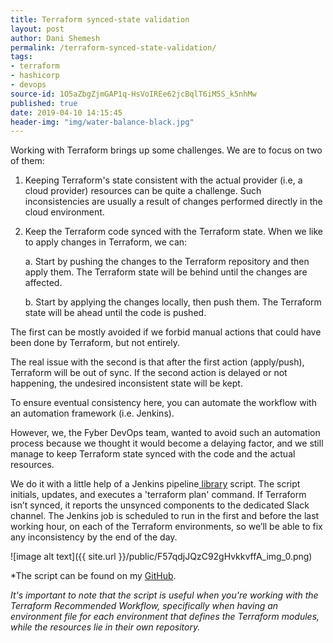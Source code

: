 ```yaml
---
title: Terraform synced-state validation
layout: post
author: Dani Shemesh
permalink: /terraform-synced-state-validation/
tags:
- terraform
- hashicorp
- devops
source-id: 1O5aZbgZjmGAP1q-HsVoIREe62jcBqlT6iM5S_k5nhMw
published: true
date: 2019-04-10 14:15:45
header-img: "img/water-balance-black.jpg"
---
```


Working with Terraform brings up some challenges. We are to focus on two of them:

1. Keeping Terraform's state consistent with the actual provider (i.e, a cloud provider) resources can be quite a challenge. Such inconsistencies are usually a result of changes performed directly in the cloud environment.


2. Keep the Terraform code synced with the Terraform state. When we like to apply changes in 	Terraform, we can:	

    a. Start by pushing the changes to the Terraform repository and then apply them. The Terraform state will be behind until the changes are affected.
 		

    b. Start by applying the changes locally, then push them. The Terraform state will be ahead until the code is pushed.

The first can be mostly avoided if we forbid manual actions that could have been done by Terraform, but not entirely.

The real issue with the second is that after the first action (apply/push), Terraform will be out of sync. If the second action is delayed or not happening, the undesired inconsistent state will be kept.

To ensure eventual consistency here, you can automate the workflow with an automation framework (i.e. Jenkins).

However, we, the Fyber DevOps team, wanted to avoid such an automation process because we thought it would become a delaying factor, and we still manage to keep Terraform state synced with the code and the actual resources.

We do it with a little help of a Jenkins pipeline[ library](https://jenkins.io/doc/book/pipeline/shared-libraries/) script. The script initials, updates, and executes a 'terraform plan' command. If Terraform isn’t synced, it reports the unsynced components to the dedicated Slack channel. The Jenkins job is scheduled to run in the first and before the last working hour, on each of the Terraform environments, so we’ll be able to fix any inconsistency by the end of the day.

![image alt text]({{ site.url }}/public/F57qdjJQzC92gHvkkvffA_img_0.png)

*The script can be found on my [GitHub](https://github.com/FullGC/Terraform-Empty-Plan-Validator).

*It's important to note that the script is useful when you're working with the Terraform Recommended Workflow, specifically when having an environment file for each environment that defines the Terraform modules, while the resources lie in their own repository.*